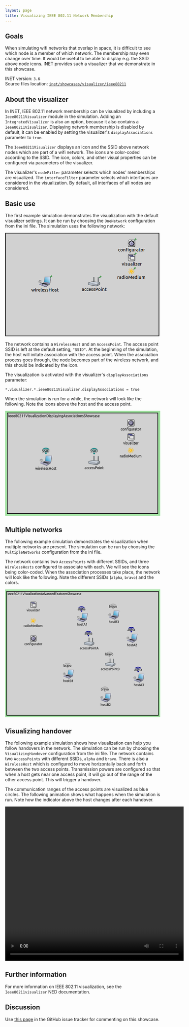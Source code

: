 ```yaml
---
layout: page
title: Visualizing IEEE 802.11 Network Membership
---
```


## Goals

When simulating wifi networks that overlap in space, it is difficult to
see which node is a member of which network. The membership may even
change over time. It would be useful to be able to display e.g. the SSID
above node icons. INET provides such a visualizer that we demonstrate in
this showcase.

INET version: `3.6`<br>
Source files location: <a href="https://github.com/inet-framework/inet-showcases/tree/master/visualizer/ieee80211" target="_blank">`inet/showcases/visualizer/ieee80211`</a>

## About the visualizer

In INET, IEEE 802.11 network membership can be visualized by including a
`Ieee80211Visualizer` module in the simulation. Adding an
`IntegratedVisualizer` is also an option, because it also
contains a `Ieee80211Visualizer`. Displaying network membership
is disabled by default, it can be enabled by setting the visualizer's
`displayAssociations` parameter to `true`.

The `Ieee80211Visualizer` displays an icon and the SSID above
network nodes which are part of a wifi network. The icons are
color-coded according to the SSID. The icon, colors, and other visual
properties can be configured via parameters of the visualizer.
<!--The icon is also displayed above nodes that create the networks, e.g. access points.-->
<!--Additionally, the icon indicates the signal strength present at the
location of a given node. TODO: how is it indicated? and how does it work?-->

The visualizer's `nodeFilter` parameter selects which nodes'
memberships are visualized. The `interfaceFilter` parameter
selects which interfaces are considered in the visualization. By
default, all interfaces of all nodes are considered.

## Basic use

The first example simulation demonstrates the visualization with the
default visualizer settings. It can be run by choosing the
`OneNetwork` configuration from the ini file. The simulation
uses the following network:

<img class="screen" src="simplenetwork.png">

The network contains a `WirelessHost` and an
`AccessPoint`. The access point SSID is left at the default
setting, `"SSID"`. At the beginning of the simulation, the host
will initate association with the access point. When the association
process goes through, the node becomes part of the wireless network, and
this should be indicated by the icon.

The visualization is activated with the visualizer's
`displayAssociations` parameter:

``` {.snippet}
*.visualizer.*.ieee80211Visualizer.displayAssociations = true
```

When the simulation is run for a while, the network will look like the
following. Note the icons above the host and the access point.

<img class="screen" src="displayassoc.png">

## Multiple networks

The following example simulation demonstrates the visualization when
multiple networks are present. The simulation can be run by choosing the
`MultipleNetworks` configuration from the ini file.

The network contains two `AccessPoints` with different SSIDs,
and three `WirelessHosts` configured to associate with each. We
will see the icons being color-coded. When the association processes
take place, the network will look like the following. Note the different
SSIDs (`alpha`, `bravo`) and the colors.

<img class="screen" src="advanced.png"> <!--
TODO
There are 2 wireless networks, with different colors.
The icon indicates signal strength. The node close to access point alpha has the strongest signal,
the node farther away from access point alpha has the second strongest.
The wall reduces the strength of the signal from access point bravo. It depends on distance as well.
So, A1 has 4 bars, A2 3 bars, B1 2 bars, B2 one bar. Or something like that.
-->

## Visualizing handover

The following example simulation shows how visualization can help you
follow handovers in the network. The simulation can be run by choosing
the `VisualizingHandover` configuration from the ini file. The
network contains two `AccessPoints` with different SSIDs,
`alpha` and `bravo`. There is also a
`WirelessHost` which is configured to move horizontally back
and forth between the two access points. Transmission powers are
configured so that when a host gets near one access point, it will go
out of the range of the other access point. This will trigger a
handover.

The communication ranges of the access points are visualized as blue
circles. The following animation shows what happens when the simulation
is run. Note how the indicator above the host changes after each
handover.

<video controls loop autoplay src="handover9.mp4" width="580" height="500" onclick="this.paused ? this.play() : this.pause();">
</video>

## Further information

For more information on IEEE 802.11 visualization, see the
`Ieee80211visualizer` NED documentation.

## Discussion

Use <a href="https://github.com/inet-framework/inet-showcases/issues/4" target="_blank">this page</a>
in the GitHub issue tracker for commenting on this showcase.

